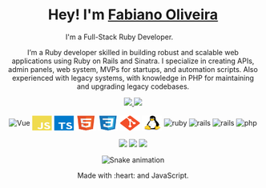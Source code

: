 <div>
  
  <h1 align="center">
    Hey! I'm 
    <a href="https://www.linkedin.com/in/fabianohenriqueoficial//">Fabiano Oliveira</a>
  </h1>
  
  <p align="center">
    I'm a Full-Stack Ruby Developer.
    <a href="https://instagram.com/fabiirick" target="_blank">
      <img
           width="10%" 
           align="center" 
           valign="middle" 
           target="_blank" 
      />
    </a>  
  </p>
  
  <p align="center">
    I’m a Ruby developer skilled in building robust and scalable web applications using Ruby on Rails and Sinatra. I specialize in creating APIs, admin panels, web system, MVPs for startups, and automation scripts. Also experienced with legacy systems, with knowledge in PHP for maintaining and upgrading legacy codebases.
  </p>
  
</div>

<div align="center">
  <a href="https://github.com/fabimhso">
    <img height="150em" src="https://github-readme-stats.vercel.app/api?username=fabimhso&count_private=true&include_all_commits=true&show_icons=true&theme=dracula&hide_border=false&show_owner=true"/>
    <img height="150em" src="https://github-readme-stats.vercel.app/api/top-langs/?username=fabimhso&theme=dracula&hide_border=false&&layout=compact"/>
  </a>
</div>

<div align="center" valign="top"><br>
  <img align="center" alt="Vue" height="30" width="40" src="https://cdn.worldvectorlogo.com/logos/vue-9.svg">
  <img align="center" alt="Js" height="30" width="40" src="https://raw.githubusercontent.com/devicons/devicon/master/icons/javascript/javascript-plain.svg">
  <img align="center" alt="Ts" height="30" width="40" src="https://raw.githubusercontent.com/devicons/devicon/master/icons/typescript/typescript-plain.svg">
  <img align="center" alt="HTML" height="30" width="40" src="https://raw.githubusercontent.com/devicons/devicon/master/icons/html5/html5-original.svg">
  <img align="center" alt="CSS" height="30" width="40" src="https://raw.githubusercontent.com/devicons/devicon/master/icons/css3/css3-original.svg">
  <img align="center" alt="git" height="30" width="40" src="https://raw.githubusercontent.com/devicons/devicon/master/icons/git/git-original.svg">
  <img align="center" alt="linux" height="30" width="40" src="https://raw.githubusercontent.com/devicons/devicon/master/icons/linux/linux-original.svg">
  <img align="center" alt="ruby" height="30" width="40" src="https://raw.githubusercontent.com/jmnote/z-icons/master/svg/ruby.svg">
  <img align="center" alt="rails" height="30" width="40" src="https://cdn.worldvectorlogo.com/logos/rails-1.svg">
  <img align="center" alt="rails" height="30" width="40" src="https://cdn.worldvectorlogo.com/logos/sinatra.svg">
  <img align="center" alt="php" height="30" width="40" src="https://raw.githubusercontent.com/jmnote/z-icons/master/svg/php.svg">
</div><br>

<div align="center">
  <a href="www.instagram.com/henrikzsilva/" target="_blank"><img src="https://img.shields.io/badge/-Instagram-%23E4405F?style=for-the-badge&logo=instagram&logoColor=white" target="_blank"></a>
  <a href="https://www.linkedin.com/in/fabianooliveiraoficial/" target="_blank"><img src="https://img.shields.io/badge/-LinkedIn-%230077B5?style=for-the-badge&logo=linkedin&logoColor=white" target="_blank"></a> 
  <a href="mailto:hsofabi05@gmail.com"><img src="https://img.shields.io/badge/-Gmail-%23333?style=for-the-badge&logo=gmail&logoColor=white" target="_blank"></a>
</div>

<div align="center">

  ![Snake animation](https://github.com/danielbped/danielbped/blob/output/github-contribution-grid-snake.svg)
  
</div>

<div align="center">
  <p>Made with :heart: and JavaScript.</p>
</div>
